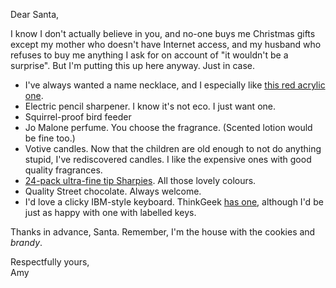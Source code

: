 <!--
.. title: Dear Santa
.. date: 2010-11-28 16:29:08
.. author: Amy Brown
-->

Dear Santa,

I know I don't actually believe in you, and no-one buys me Christmas gifts
except my mother who doesn't have Internet access, and my husband who
refuses to buy me anything I ask for on account of "it wouldn't be
a surprise". But I'm putting this up here anyway. Just in case.

* I've always wanted a name necklace, and I especially like 
<a href="http://mynamenecklace.com/Product.aspx?p=2324&amp;m=334">this red
acrylic one</a>.
* Electric pencil sharpener. I know it's not eco. I just want one.
* Squirrel-proof bird feeder
* Jo Malone perfume. You choose the fragrance. (Scented lotion would be 
fine too.)
* Votive candles. Now that the children are old enough to not do anything
stupid, I've rediscovered candles. I like the expensive ones with
good quality fragrances.
* <a href="http://www.staples.ca/ENG/Catalog/cat_sku.asp?CatIds=&amp;webid=569444&amp;affixedcode=WW">24-pack ultra-fine tip Sharpies</a>. All those lovely colours.
* Quality Street chocolate. Always welcome.
* I'd love a clicky IBM-style keyboard. ThinkGeek 
  <a href="http://www.thinkgeek.com/computing/keyboards-mice/8396/">has one</a>,
  although I'd be just as happy with one with labelled keys.

Thanks in advance, Santa. Remember, I'm the house with the cookies
and *brandy*.

Respectfully yours,<br />
Amy


